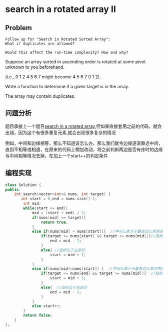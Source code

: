 # search in a rotated array II
## Problem


    Follow up for "Search in Rotated Sorted Array":
    What if duplicates are allowed?

    Would this affect the run-time complexity? How and why?

Suppose an array sorted in ascending order is rotated at some pivot unknown to you beforehand.

(i.e., 0 1 2 4 5 6 7 might become 4 5 6 7 0 1 2).

Write a function to determine if a given target is in the array.

The array may contain duplicates.
## 问题分析
题目承接上一个题目[search in a rotated array](https://github.com/17020021029/new_term/blob/master/search_int_rotated_array.md),但如果直接套用之前的代码，就会出错，因为这个有很多重复元素,就会出现很多复杂的情况

例如，中间和边缘相等，那么不知道该怎么办，那么我们就令边缘逐渐靠近中间，直到不相等或相遇，在原来的代码上稍加改动，将之前判断两边是否有序时的边缘与中间相等情况去掉，在加上一个start++的判定条件
## 编程实现
```C++
class Solution {
public:
    int search(vector<int>& nums, int target) {
       int start = 0,end = nums.size()-1;  
        int mid;  
        while(start <= end){  
            mid = (start + end) / 2;  
            if(nums[mid] == target){  
                return true;  
            }  
            else if(nums[mid] > nums[start]){  //中间元素大于最左边元素则左部分为有序数组              
                if(target >= nums[start] && target <= nums[mid]){//目标位于左部分  
                    end = mid - 1;  
                }  
                else{ //目标位于右部分  
                    start = mid + 1;  
                }  
            }  
            else if(nums[mid]<nums[start]) {  //中间元素小于最右边元素则右部分为有序数组              
                if(target <= nums[end] && target >= nums[mid]){  //目标位于右部分  
                    start = mid + 1;  
                }    
                else{  //目标位于左部分 
                    end = mid - 1;  
                }  
            }
            else start++;
        }  
        return false;  
    }  
};
```
